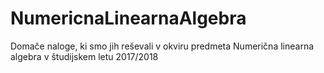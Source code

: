 # NumericnaLinearnaAlgebra

Domače naloge, ki smo jih reševali v okviru predmeta Numerična linearna algebra v študijskem letu 2017/2018
